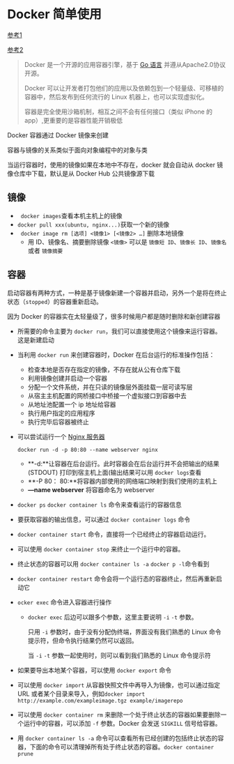 # Docker 简单使用

[参考1](http://www.runoob.com/docker/docker-tutorial.html)

[参考2](https://www.gitbook.com/book/yeasy/docker_practice/details)

>Docker 是一个开源的应用容器引擎，基于 [Go 语言](http://www.runoob.com/go/go-tutorial.html) 并遵从Apache2.0协议开源。
>
>Docker 可以让开发者打包他们的应用以及依赖包到一个轻量级、可移植的容器中，然后发布到任何流行的 Linux 机器上，也可以实现虚拟化。
>
>容器是完全使用沙箱机制，相互之间不会有任何接口（类似 iPhone 的 app）,更重要的是容器性能开销极低



Docker 容器通过 Docker 镜像来创建

容器与镜像的关系类似于面向对象编程中的对象与类

当运行容器时，使用的镜像如果在本地中不存在，docker 就会自动从 docker 镜像仓库中下载，默认是从 Docker Hub 公共镜像源下载



## 镜像

- ` docker images`查看本机主机上的镜像
- `docker pull xxx(ubuntu, nginx...)`获取一个新的镜像
- ` docker image rm [选项] <镜像1> [<镜像2> …]` 删除本地镜像
  - 用 ID、镜像名、摘要删除镜像 `<镜像>` 可以是 `镜像短 ID`、`镜像长 ID`、`镜像名` 或者 `镜像摘要`



## 容器

启动容器有两种方式，一种是基于镜像新建一个容器并启动，另外一个是将在终止状态（`stopped`）的容器重新启动。

因为 Docker 的容器实在太轻量级了，很多时候用户都是随时删除和新创建容器

- 所需要的命令主要为 `docker run`，我们可以直接使用这个镜像来运行容器。这是新建启动
- 当利用 `docker run` 来创建容器时，Docker 在后台运行的标准操作包括：
  - 检查本地是否存在指定的镜像，不存在就从公有仓库下载
  - 利用镜像创建并启动一个容器
  - 分配一个文件系统，并在只读的镜像层外面挂载一层可读写层
  - 从宿主主机配置的网桥接口中桥接一个虚拟接口到容器中去
  - 从地址池配置一个 ip 地址给容器
  - 执行用户指定的应用程序
  - 执行完毕后容器被终止


- 可以尝试运行一个 [Nginx 服务器](https://store.docker.com/images/nginx/) 

  ```shell
  docker run -d -p 80:80 --name webserver nginx
  ```

  - **-d:**让容器在后台运行。此时容器会在后台运行并不会把输出的结果 (STDOUT) 打印到宿主机上面(输出结果可以用 `docker logs`查看
  - **-P 80： 80:**将容器内部使用的网络端口映射到我们使用的主机上
  - **—name webserver**  将容器命名为 webserver

- `docker ps` `docker container ls` 命令来查看运行的容器信息

- 要获取容器的输出信息，可以通过 `docker container logs` 命令

- `docker container start` 命令，直接将一个已经终止的容器启动运行。

- 可以使用 `docker container stop` 来终止一个运行中的容器。

- 终止状态的容器可以用 `docker container ls -a` `docker p -l`命令看到 


- `docker container restart` 命令会将一个运行态的容器终止，然后再重新启动它

- `ocker exec` 命令进入容器进行操作

  - `docker exec` 后边可以跟多个参数，这里主要说明 `-i` `-t` 参数。

    只用 `-i` 参数时，由于没有分配伪终端，界面没有我们熟悉的 Linux 命令提示符，但命令执行结果仍然可以返回。

    当 `-i` `-t` 参数一起使用时，则可以看到我们熟悉的 Linux 命令提示符

- 如果要导出本地某个容器，可以使用 `docker export` 命令

- 可以使用 `docker import` 从容器快照文件中再导入为镜像，也可以通过指定 URL 或者某个目录来导入，例如`docker import http://example.com/exampleimage.tgz example/imagerepo`

- 可以使用 `docker container rm` 来删除一个处于终止状态的容器如果要删除一个运行中的容器，可以添加 `-f` 参数。Docker 会发送 `SIGKILL` 信号给容器。

- 用 `docker container ls -a` 命令可以查看所有已经创建的包括终止状态的容器，下面的命令可以清理掉所有处于终止状态的容器。`docker container prune`
